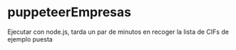 # puppeteerEmpresas
Ejecutar con node.js, tarda un par de minutos en recoger la lista de CIFs de ejemplo puesta
